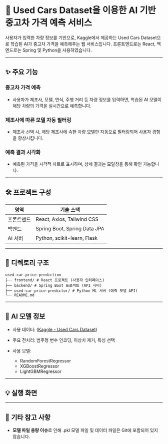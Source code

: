 # 🚗 Used Cars Dataset을 이용한 AI 기반 중고차 가격 예측 서비스

사용자가 입력한 차량 정보를 기반으로, Kaggle에서 제공하는 Used Cars Dataset으로 학습된 AI가 중고차 가격을 예측해주는 웹 서비스입니다.
프론트엔드로는 React, 백엔드로는 Spring 및 Python을 사용하였습니다.

---

## ✨ 주요 기능
### 중고차 가격 예측
  + 사용자가 제조사, 모델, 연식, 주행 거리 등 차량 정보를 입력하면, 학습된 AI 모델이 해당 차량의 가격을 실시간으로 예측합니다.

### 제조사에 따른 모델 자동 필터링
  + 제조사 선택 시, 해당 제조사에 속한 차량 모델만 자동으로 필터링되어 사용자 경험을 향상시킵니다.

### 예측 결과 시각화
  + 예측된 가격을 시각적 차트로 표시하며, 상세 결과는 모달창을 통해 확인 가능합니다.

---

## 🛠 프로젝트 구성

| 영역       | 기술 스택                                  |
|------------|------------------------------------------- |
| 프론트엔드 | React, Axios, Tailwind CSS                  |
| 백엔드     | Spring Boot, Spring Data JPA               |
| AI 서버    | Python, scikit-learn, Flask                |

---

## 📁 디렉토리 구조

```
used-car-price-prediction
├── frontend/ # React 프로젝트 (사용자 인터페이스)
├── backend/ # Spring Boot 프로젝트 (API 서버)
├── used-car-price-predictor/ # Python ML 서버 (예측 모델 API)
└── README.md
```

---

## 🤖 AI 모델 정보
+ 사용 데이터: ([Kaggle - Used Cars Dataset](https://www.kaggle.com/datasets/austinreese/craigslist-carstrucks-data))

+ 주요 전처리: 범주형 변수 인코딩, 이상치 제거, 특성 선택

+ 사용 모델:
  + RandomForestRegressor
  + XGBoostRegressor
  + LightGBMRegressor

---

## 💡 실행 화면

---

## 📌 기타 참고 사항
+ **모델 파일 용량 이슈**로 인해 .pkl 모델 파일 및 데이터 파일은 Git에 포함되어 있지 않습니다.
